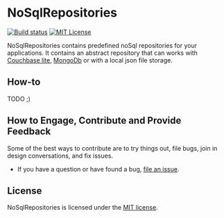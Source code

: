 
# NoSqlRepositories

[![Build status](https://dev.azure.com/mackmathieu/Github/_apis/build/status/NoSqlRepository)](https://dev.azure.com/mackmathieu/Github/_build/latest?definitionId=1)
[![MIT License](https://img.shields.io/badge/license-MIT-green.svg)](https://github.com/mathieumack/NoSqlRepositories/blob/master/LICENSE.TXT)

NoSqlRepositories contains predefined noSql repositories for your applications. It contains an abstract repository that can works with [Couchbase lite](https://docs.couchbase.com/couchbase-lite/2.1/index.html), [MongoDb](https://www.mongodb.com/) or with a local json file storage.

## How-to

TODO ;)

## How to Engage, Contribute and Provide Feedback

Some of the best ways to contribute are to try things out, file bugs, join in design conversations, and fix issues.

* If you have a question or have found a bug, [file an issue](https://github.com/mathieumack/NoSqlRepositories/issues/new).

## License

NoSqlRepositories is licensed under the [MIT license](LICENSE.TXT).
